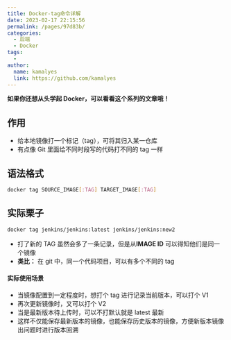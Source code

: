 ```yaml
---
title: Docker-tag命令详解
date: 2023-02-17 22:15:56
permalink: /pages/97d83b/
categories:
  - 后端
  - Docker
tags:
  - 
author: 
  name: kamalyes
  link: https://github.com/kamalyes
---
```

**如果你还想从头学起 Docker，可以看看这个系列的文章哦！**

## 作用

- 给本地镜像打一个标记（tag），可将其归入某一仓库
- 有点像 Git 里面给不同时段写的代码打不同的 tag 一样

## 语法格式

```bash
docker tag SOURCE_IMAGE[:TAG] TARGET_IMAGE[:TAG]
```

## 实际栗子

```bash
docker tag jenkins/jenkins:latest jenkins/jenkins:new2
```

- 打了新的 TAG 虽然会多了一条记录，但是从**IMAGE ID** 可以得知他们是同一个镜像
- **类比：** 在 git 中，同一个代码项目，可以有多个不同的 tag

#### 实际使用场景

- 当镜像配置到一定程度时，想打个 tag 进行记录当前版本，可以打个 V1
- 再次更新镜像时，又可以打个 V2
- 当是最新版本待上传时，可以不打默认就是 latest 最新
- 这样不仅能保存最新版本的镜像，也能保存历史版本的镜像，方便新版本镜像出问题时进行版本回溯
